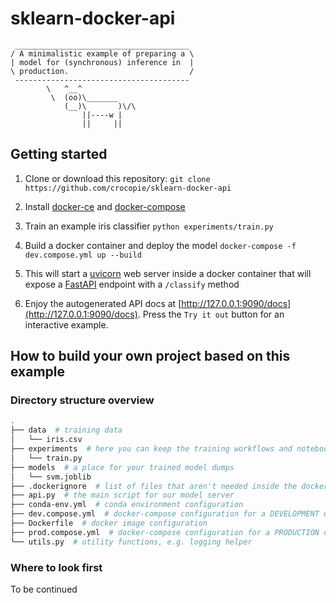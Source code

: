 # sklearn-docker-api
```
 _______________________________________
/ A minimalistic example of preparing a \
| model for (synchronous) inference in  |
\ production.                           /
 ---------------------------------------
        \   ^__^
         \  (oo)\_______
            (__)\       )\/\
                ||----w |
                ||     ||
```

## Getting started

1. Clone or download this repository:
`git clone https://github.com/crocopie/sklearn-docker-api`

2. Install [docker-ce](https://docs.docker.com/install/linux/docker-ce/ubuntu/) and [docker-compose](https://docs.docker.com/compose/install/)

3. Train an example iris classifier `python experiments/train.py`

4. Build a docker container and deploy the model `docker-compose -f dev.compose.yml up --build`

5. This will start a [uvicorn](https://www.uvicorn.org/) web server inside a docker container that will expose a [FastAPI](https://fastapi.tiangolo.com/) endpoint with a `/classify` method 

5. Enjoy the autogenerated API docs at [http://127.0.0.1:9090/docs](http://127.0.0.1:9090/docs). Press the `Try it out` button for an interactive example.

## How to build your own project based on this example

### Directory structure overview

```bash
.
├── data  # training data
│   └── iris.csv
├── experiments  # here you can keep the training workflows and notebooks
│   └── train.py
├── models  # a place for your trained model dumps
│   └── svm.joblib
├── .dockerignore  # list of files that aren't needed inside the docker container
├── api.py  # the main script for our model server
├── conda-env.yml  # conda environment configuration
├── dev.compose.yml  # docker-compose configuration for a DEVELOPMENT deployment
├── Dockerfile  # docker image configuration
├── prod.compose.yml  # docker-compose configuration for a PRODUCTION deployment
└── utils.py  # utility functions, e.g. logging helper

```

### Where to look first

To be continued